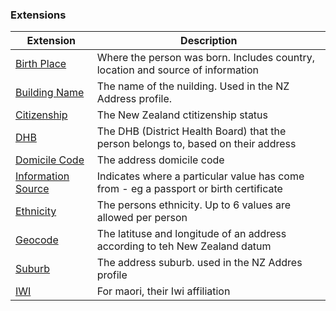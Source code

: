 ### Extensions

| Extension | Description |
| --- | --- |
| [Birth Place](StructureDefinition-birthPlace.html) | Where the person was born. Includes country, location and source of information |
| [Building Name](StructureDefinition-buildingName.html) | The name of the nuilding. Used in the NZ Address profile.  |
| [Citizenship](StructureDefinition-citizenship.html) | The New Zealand ctitizenship status |
| [DHB](StructureDefinition-dhb.html) | The DHB (District Health Board) that the person belongs to, based on their address|
| [Domicile Code](StructureDefinition-domicileCode.html) | The address domicile code |
| [Information Source](StructureDefinition-informationsource.html) | Indicates where a particular value has come from - eg a passport or birth certificate |
| [Ethnicity](StructureDefinition-nzEthnicity.html) | The persons ethnicity. Up to 6 values are allowed per person |
| [Geocode](StructureDefinition-geocode.html) | The latituse and longitude of an address according to teh New Zealand datum |
| [Suburb](StructureDefinition-suburb.html) | The address suburb. used in the NZ Addres profile  |
| [IWI](StructureDefinition-iwi.html) | For maori, their Iwi affiliation |
